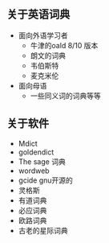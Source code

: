 ## 关于英语词典
+ 面向外语学习者
  + 牛津的oald 8/10 版本
  + 朗文的词典
  + 韦伯斯特
  + 麦克米伦
+ 面向母语
  + 一些同义词的词典等等

## 关于软件
+ Mdict
+ goldendict
+ The sage 词典
+ wordweb
+ gcide gnu开源的
+ 灵格斯
+ 有道词典
+ 必应词典
+ 欧路词典
+ 古老的星际词典
